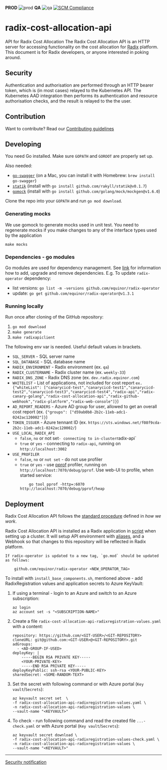 **PROD** ![prod](https://api.radix.equinor.com/api/v1/applications/radix-cost-allocation-api/environments/prod/buildstatus) **QA** ![qa](https://api.radix.equinor.com/api/v1/applications/radix-cost-allocation-api/environments/qa/buildstatus) [![SCM Compliance](https://scm-compliance-api.radix.equinor.com/repos/equinor/radix-cost-allocation-api/badge)](https://developer.equinor.com/governance/scm-policy/)

# radix-cost-allocation-api

API for Radix Cost Allocation
The Radix Cost Allocation API is an HTTP server for accessing functionality on the cost allocation for [Radix](https://www.radix.equinor.com) platform. This document is for Radix developers, or anyone interested in poking around.

## Security

Authentication and authorisation are performed through an HTTP bearer token, which is (in most cases) relayed to the Kubernetes API. The Kubernetes AAD integration then performs its authentication and resource authorisation checks, and the result is relayed to the the user.

## Contribution

Want to contribute? Read our [Contributing guidelines](./CONTRIBUTING.md)

## Developing

You need Go installed. Make sure `GOPATH` and `GOROOT` are properly set up.

Also needed:

- [`go-swagger`](https://github.com/go-swagger/go-swagger) (on a Mac, you can install it with Homebrew: `brew install go-swagger`)
- [`statik`](https://github.com/rakyll/statik) (install with `go install github.com/rakyll/statik@v0.1.7`)
- [`gomock`](https://github.com/golang/mock) (install with `go install github.com/golang/mock/mockgen@v1.6.0`)

Clone the repo into your `GOPATH` and run `go mod download`.

### Generating mocks
We use gomock to generate mocks used in unit test.
You need to regenerate mocks if you make changes to any of the interface types used by the application

`make mocks`

### Dependencies - go modules

Go modules are used for dependency management. See [link](https://blog.golang.org/using-go-modules) for information how to add, upgrade and remove dependencies. E.g. To update `radix-operator` dependency:

- list versions: `go list -m -versions github.com/equinor/radix-operator`
- update: `go get github.com/equinor/radix-operator@v1.3.1`

### Running locally

Run once after cloning of the GitHub repository:

1. `go mod download`
2. `make generate`
3. `make radixapiclient`

The following env var is needed. Useful default values in brackets.

* `SQL_SERVER` - SQL server name
* `SQL_DATABASE` - SQL database name
* `RADIX_ENVIRONMENT` - Radix environment (ex. `qa`)
* `RADIX_CLUSTERNAME` - Radix cluster name (ex. `weekly-33`)
* `RADIX_DNS_ZONE` - Radix DNS zone (ex. `dev.radix.equinor.com`)
* `WHITELIST` - List of applications, not included for cost report `ex. {"whiteList": ["canarycicd-test","canarycicd-test1","canarycicd-test2","canarycicd-test3","canarycicd-test4","radix-api","radix-canary-golang","radix-cost-allocation-api","radix-github-webhook","radix-platform","radix-web-console"]}`)
* `AD_REPORT_READERS` - Azure AD group for user, allowed to get an overall cost report (ex. `{"groups": ["d59ab0b8-2b2c-11eb-adc1-0242ac120002"]}`)
* `TOKEN_ISSUER` - Azure tennant ID (ex. `https://sts.windows.net/f08f9cda-2b2c-11eb-adc1-0242ac120002/`)
* `USE_LOCAL_RADIX_API`
  * `false`, `no` or not set` - connecting to in-cluster `radix-api`
  * `true` or `yes` - connecting to `radix-api`, running on `http://localhost:3002`
* `USE_PROFILER`
  * `false`, `no` or `not set` - do not use profiler
  * `true` or `yes` - use [pprof](https://golang.org/pkg/net/http/pprof/) profiler, running on `http://localhost:7070/debug/pprof`. Use web-UI to profile, when started service:
    ```
        go tool pprof -http=:6070 http://localhost:7070/debug/pprof/heap
    ```

## Deployment

Radix Cost Allocation API follows the [standard procedure](https://github.com/equinor/radix-private/blob/master/docs/how-we-work/development-practices.md#standard-radix-applications) defined in _how we work_. 

Radix Cost Allocation API is installed as a Radix application in [script](https://github.com/equinor/radix-platform/blob/master/scripts/install_base_components.sh) when setting up a cluster. It will setup API environment with [aliases](https://github.com/equinor/radix-platform/blob/master/scripts/create_alias.sh), and a Webhook so that changes to this repository will be reflected in Radix platform. 
```
If radix-operator is updated to a new tag, `go.mod` should be updated as follows: 
   
    github.com/equinor/radix-operator <NEW_OPERATOR_TAG>
```
To install with `install_base_components.sh`, mentioned above - add RadixRegistration values and application secrets to Azure KeyVault:
1. If using a terminal - login to an Azure and switch to an Azure subscription:
    ```
    az login
    az account set -s "<SUBSCRIPTION-NAME>"
    ```
2. Create a file `radix-cost-allocation-api-radixregistration-values.yaml` with a content:
    ```
    repository: https://github.com/<GIT-USER>/<GIT-REPOSITORY>
    cloneURL: git@github.com:<GIT-USER>@<GIT-REPOSITORY>.git
    adGroups:
      - <AD-GROUP-IF-USED>
    deployKey: |
        -----BEGIN RSA PRIVATE KEY-----
        <YOUR-PRIVATE-KEY>
        -----END RSA PRIVATE KEY-----
    deployKeyPublic: ssh-rsa <YOUR-PUBLIC-KEY>
    sharedSecret: <SOME-RANDOM-TEXT>
    ```
3. Set the secret with following command or with Azure portal (`Key vault`/`Secrets`):
    ```
    az keyvault secret set  \
    -f radix-cost-allocation-api-radixregistration-values.yaml \
    -n radix-cost-allocation-api-radixregistration-values \
    --vault-name "<KEYVAULT>"
    ```
4. To check - run following command and read the created file `...-check.yaml` or with Azure portal (`Key vault`/`Secrets`):
    ```
    az keyvault secret download \
    -f radix-cost-allocation-api-radixregistration-values-check.yaml \
    -n radix-cost-allocation-api-radixregistration-values \
    --vault-name "<KEYVAULT>" 
    ```

----------------- 

[Security notification](./SECURITY.md) 
